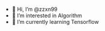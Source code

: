 - 👋 Hi, I’m @zzxn99
- 👀 I’m interested in Algorithm
- 🌱 I’m currently learning Tensorflow


<!---
zzxn99/zzxn99 is a ✨ special ✨ repository because its `README.md` (this file) appears on your GitHub profile.
You can click the Preview link to take a look at your changes.
--->

